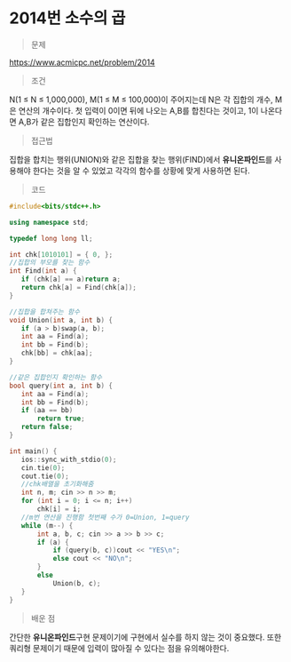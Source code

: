 # 2014번 소수의 곱

> 문제

https://www.acmicpc.net/problem/2014

> 조건

N(1 ≤ N ≤ 1,000,000), M(1 ≤ M ≤ 100,000)이 주어지는데 N은 각 집합의 개수, M은 연산의 개수이다. 첫 입력이 0이면 뒤에 나오는 A,B를 합친다는 것이고, 1이 나온다면 A,B가 같은 집합인지 확인하는 연산이다. 

> 접근법

집합을 합치는 행위(UNION)와 같은 집합을 찾는 행위(FIND)에서 **유니온파인드**를 사용해야 한다는 것을 알 수 있었고 각각의 함수를 상황에 맞게 사용하면 된다.

> 코드

 ``` c++
#include<bits/stdc++.h>

using namespace std;

typedef long long ll;

int chk[1010101] = { 0, };
//집합의 부모를 찾는 함수
int Find(int a) {
	if (chk[a] == a)return a;
	return chk[a] = Find(chk[a]);
}

//집합을 합쳐주는 함수
void Union(int a, int b) {
	if (a > b)swap(a, b);
	int aa = Find(a);
	int bb = Find(b);
	chk[bb] = chk[aa];
}

//같은 집합인지 확인하는 함수
bool query(int a, int b) {
	int aa = Find(a);
	int bb = Find(b);
	if (aa == bb)
		return true;
	return false;
}

int main() {
	ios::sync_with_stdio(0);
	cin.tie(0);
	cout.tie(0);
	//chk배열을 초기화해줌
	int n, m; cin >> n >> m;
	for (int i = 0; i <= n; i++)
		chk[i] = i;
	//m번 연산을 진행함 첫번째 수가 0=Union, 1=query
	while (m--) {
		int a, b, c; cin >> a >> b >> c;
		if (a) {
			if (query(b, c))cout << "YES\n";
			else cout << "NO\n";
		}
		else
			Union(b, c);
	}
}
```

> 배운 점

간단한 **유니온파인드**구현 문제이기에 구현에서 실수를 하지 않는 것이 중요했다. 또한 쿼리형 문제이기 때문에 입력이 많아질 수 있다는 점을 유의해야한다.